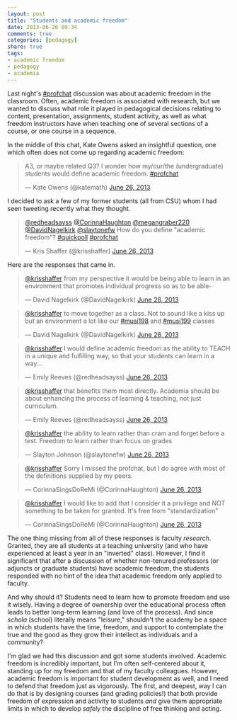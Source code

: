 ```yaml
---
layout: post
title: "Students and academic freedom"
date: 2013-06-26 09:34
comments: true
categories: [pedagogy]
share: true
tags:
- academic freedom
- pedagogy
- academia
---
```



Last night's [\#profchat](http://twitter.com/search?q=%23profchat&amp;src=hash) discussion was about academic freedom in the classroom. Often, academic freedom is associated with research, but we wanted to discuss what role it played in pedagogical decisions relating to content, presentation, assignments, student activity, as well as what freedom instructors have when teaching one of several sections of a course, or one course in a sequence.

In the middle of this chat, Kate Owens asked an insightful question, one which often does not come up regarding academic freedom:

<blockquote class="twitter-tweet" data-partner="tweetdeck"><p>A3, or maybe related Q3? I wonder how my/our/the (undergraduate) students would define academic freedom. <a href="https://twitter.com/search?q=%23profchat&amp;src=hash">#profchat</a></p>&mdash; Kate Owens (@katemath) <a href="https://twitter.com/katemath/statuses/349684310472785923">June 26, 2013</a></blockquote>
<script async src="//platform.twitter.com/widgets.js" charset="utf-8"></script>

I decided to ask a few of my former students (all from CSU) whom I had seen tweeting recently what they thought.

<blockquote class="twitter-tweet" data-partner="tweetdeck"><p><a href="https://twitter.com/redheadsayss">@redheadsayss</a> <a href="https://twitter.com/CorinnaHaughton">@CorinnaHaughton</a> <a href="https://twitter.com/megangraber220">@megangraber220</a> <a href="https://twitter.com/DavidNagelkirk">@DavidNagelkirk</a> <a href="https://twitter.com/slaytonefw">@slaytonefw</a> How do you define &quot;academic freedom&quot;? <a href="https://twitter.com/search?q=%23quickpoll&amp;src=hash">#quickpoll</a> <a href="https://twitter.com/search?q=%23profchat&amp;src=hash">#profchat</a></p>&mdash; Kris Shaffer (@krisshaffer) <a href="https://twitter.com/krisshaffer/statuses/349685600741359616">June 26, 2013</a></blockquote>
<script async src="//platform.twitter.com/widgets.js" charset="utf-8"></script>

Here are the responses that came in.

<blockquote class="twitter-tweet" data-partner="tweetdeck"><p><a href="https://twitter.com/krisshaffer">@krisshaffer</a> from my perspective it would be being able to learn in an environment that promotes individual progress so as to be able-</p>&mdash; David Nagelkirk (@DavidNagelkirk) <a href="https://twitter.com/DavidNagelkirk/statuses/349688386119938048">June 26, 2013</a></blockquote>
<script async src="//platform.twitter.com/widgets.js" charset="utf-8"></script>

<blockquote class="twitter-tweet" data-partner="tweetdeck"><p><a href="https://twitter.com/krisshaffer">@krisshaffer</a> to move together as a class. Not to sound like a kiss up but an environment a lot like our <a href="https://twitter.com/search?q=%23musi198&amp;src=hash">#musi198</a> and <a href="https://twitter.com/search?q=%23musi199&amp;src=hash">#musi199</a> classes</p>&mdash; David Nagelkirk (@DavidNagelkirk) <a href="https://twitter.com/DavidNagelkirk/statuses/349688635286757377">June 26, 2013</a></blockquote>
<script async src="//platform.twitter.com/widgets.js" charset="utf-8"></script>

<blockquote class="twitter-tweet" data-partner="tweetdeck"><p><a href="https://twitter.com/krisshaffer">@krisshaffer</a> I would define academic freedom as the ability to TEACH in a unique and fulfilling way, so that your students can learn in a way...</p>&mdash; Emily Reeves (@redheadsayss) <a href="https://twitter.com/redheadsayss/statuses/349690056899969024">June 26, 2013</a></blockquote>


<blockquote class="twitter-tweet" data-partner="tweetdeck"><p><a href="https://twitter.com/krisshaffer">@krisshaffer</a> that benefits them most directly. Academia should be about enhancing the process of learning &amp; teaching, not just curriculum.</p>&mdash; Emily Reeves (@redheadsayss) <a href="https://twitter.com/redheadsayss/statuses/349690250177679361">June 26, 2013</a></blockquote>
<script async src="//platform.twitter.com/widgets.js" charset="utf-8"></script>

<blockquote class="twitter-tweet" data-partner="tweetdeck"><p><a href="https://twitter.com/krisshaffer">@krisshaffer</a> the ability to learn rather than cram and forget before a test. Freedom to learn rather than focus on grades</p>&mdash; Slayton Johnson (@slaytonefw) <a href="https://twitter.com/slaytonefw/statuses/349690396160438273">June 26, 2013</a></blockquote>
<script async src="//platform.twitter.com/widgets.js" charset="utf-8"></script>

<blockquote class="twitter-tweet" data-partner="tweetdeck"><p><a href="https://twitter.com/krisshaffer">@krisshaffer</a> Sorry I missed the profchat, but I do agree with most of the definitions supplied by my peers.</p>&mdash; CorinnaSingsDoReMi (@CorinnaHaughton) <a href="https://twitter.com/CorinnaHaughton/statuses/349705821535473664">June 26, 2013</a></blockquote>
<script async src="//platform.twitter.com/widgets.js" charset="utf-8"></script>

<blockquote class="twitter-tweet" data-partner="tweetdeck"><p><a href="https://twitter.com/krisshaffer">@krisshaffer</a>  I would like to add that I consider it a privilege and NOT something to be taken for granted. It&#39;s free from &quot;standardization&quot;</p>&mdash; CorinnaSingsDoReMi (@CorinnaHaughton) <a href="https://twitter.com/CorinnaHaughton/statuses/349706465868660736">June 26, 2013</a></blockquote>

The one thing missing from all of these responses is faculty *research*. Granted, they are all students at a teaching university (and who have experienced at least a year in an "inverted" class). However, I find it significant that after a discussion of whether non-tenured professors (or adjuncts or graduate students) have academic freedom, the students responded with no hint of the idea that academic freedom only applied to faculty.

And why should it? Students need to learn how to promote freedom and use it wisely. Having a degree of ownership over the educational process often leads to better long-term learning (and love of the process). And since *schola* (school) literally means "leisure," shouldn't the academy be a space in which students have the time, freedom, and support to contemplate the true and the good as they grow their intellect as individuals and a community?

I'm glad we had this discussion and got some students involved. Academic freedom is incredibly important, but I'm often self-centered about it, standing up for my freedom and that of my faculty colleagues. However, academic freedom is important for student development as well, and I need to defend that freedom just as vigorously. The first, and deepest, way I can do that is by designing courses (and grading policies!) that both provide freedom of expression and activity to students *and* give them appropriate limits in which to develop *safely* the discipline of free thinking and acting.
